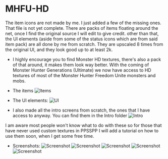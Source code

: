 # MHFU-HD

The item icons are not made by me. I just added a few of the missing ones. That file is not yet complete. There are packs of items floating around the net, once I find the original source I will edit to give credit. other than that, the UI elements (aside from some of the status icons which are from said item pack) are all done by me from scratch. They are upscaled 8 times from the original UI, and they look good up to at least 2k.

- I highly encourage you to find Monster HD textures, there's also a pack of that around, it makes them look way better. With the coming of Monster Hunter Generations (Ultimate) we now have access to HD textures of most of the Monster Hunter Freedom Unite monsters and mobs.

- The items
![Items](https://github.com/grimmtusk/MHFU-HD/blob/main/UI/items.png?raw=true)

- The UI elements:
![UI](https://github.com/grimmtusk/MHFU-HD/blob/main/UI/UI.png?raw=true)

- I also made all the intro screens from scratch, the ones that I have access to anyway. You can find them in the Intro folder
![Intro](https://github.com/grimmtusk/MHFU-HD/blob/main/Intro/capcom.png?raw=true)

I am aware most people won't know what to do with these so for those that have never used custom textures in PPSSPP I will add a tutorial on how to use them soon, when I get some free time.

- Screenshots:
![Screenshot](https://github.com/grimmtusk/MHFU-HD/blob/main/Screenshots/Screenshot%2001.png?raw=true)
![Screenshot](https://github.com/grimmtusk/MHFU-HD/blob/main/Screenshots/Screenshot%2002.png?raw=true)
![Screenshot](https://github.com/grimmtusk/MHFU-HD/blob/main/Screenshots/Screenshot%2003.png?raw=true)
![Screenshot](https://github.com/grimmtusk/MHFU-HD/blob/main/Screenshots/Screenshot%2004.png?raw=true)
![Screenshot](https://github.com/grimmtusk/MHFU-HD/blob/main/Screenshots/Screenshot%2005.png?raw=true)
